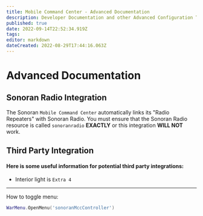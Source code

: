```yaml
---
title: Mobile Command Center - Advanced Documentation
description: Developer Documentation and other Advanced Configuration Topics for the Mobile Command Center.
published: true
date: 2022-09-14T22:52:34.919Z
tags: 
editor: markdown
dateCreated: 2022-08-29T17:44:16.063Z
---
```


# Advanced Documentation	 
## Sonoran Radio Integration
The Sonoran `Mobile Command Center` automatically links its "Radio Repeaters" with Sonoran Radio. You must ensure that the Sonoran Radio resource is called `sonoranradio` **EXACTLY** or this integration __WILL NOT__ work.

## Third Party Integration
#### Here is some useful information for potential third party integrations:

- Interior light is `Extra 4`
---
How to toggle menu:
```lua
WarMenu.OpenMenu('sonoranMccController')
```